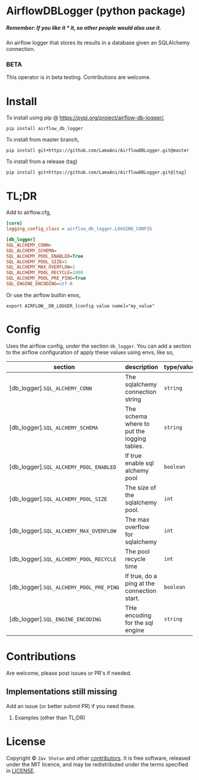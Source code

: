 # AirflowDBLogger (python package)

##### Remember: If you like it \* it, so other people would also use it.

An airflow logger that stores its results in a database given an SQLAlchemy connection.

### BETA

This operator is in beta testing. Contributions are welcome.

# Install

To install using pip @ https://pypi.org/project/airflow-db-logger/,

```shell
pip install airflow_db_logger
```

To install from master branch,

```shell
pip install git+https://github.com/LamaAni/AirflowDBLogger.git@master
```

To install from a release (tag)

```shell
pip install git+https://github.com/LamaAni/AirflowDBLogger.git@[tag]
```

# TL;DR

Add to airflow.cfg,

```ini
[core]
logging_config_class = airflow_db_logger.LOGGING_CONFIG

[db_logger]
SQL_ALCHEMY_CONN=
SQL_ALCHEMY_SCHEMA=
SQL_ALCHEMY_POOL_ENABLED=True
SQL_ALCHEMY_POOL_SIZE=5
SQL_ALCHEMY_MAX_OVERFLOW=1
SQL_ALCHEMY_POOL_RECYCLE=1800
SQL_ALCHEMY_POOL_PRE_PING=True
SQL_ENGINE_ENCODING=utf-8
```

Or use the airflow builtin envs,

```shell
export AIRFLOW__DB_LOGGER_[config value name]="my_value"
```

# Config

Uses the airflow config, under the section `db_logger`. You can add a section to the airflow
configuration of apply these values using envs, like so,

| section                                 | description                                 | type/values | default                     |
| --------------------------------------- | ------------------------------------------- | ----------- | --------------------------- |
| [db_logger].`SQL_ALCHEMY_CONN`          | The sqlalchemy connection string            | `string`    | [core].`SQL_ALCHEMY_CONN`   |
| [db_logger].`SQL_ALCHEMY_SCHEMA`        | The schema where to put the logging tables. | `string`    | [core].`SQL_ALCHEMY_SCHEMA` |
| [db_logger].`SQL_ALCHEMY_POOL_ENABLED`  | If true enable sql alchemy pool             | `boolean`   | True                        |
| [db_logger].`SQL_ALCHEMY_POOL_SIZE`     | The size of the sqlalchemy pool.            | `int`       | 5                           |
| [db_logger].`SQL_ALCHEMY_MAX_OVERFLOW`  | The max overflow for sqlalchemy             | `int`       | 1                           |
| [db_logger].`SQL_ALCHEMY_POOL_RECYCLE`  | The pool recycle time                       | `int`       | 1800                        |
| [db_logger].`SQL_ALCHEMY_POOL_PRE_PING` | If true, do a ping at the connection start. | `boolean`   | true                        |
| [db_logger].`SQL_ENGINE_ENCODING`       | THe encoding for the sql engine             | `string`    | utf-8                       |

# Contributions

Are welcome, please post issues or PR's if needed.

## Implementations still missing

Add an issue (or better submit PR) if you need these.

1. Examples (other than TL;DR)

# License

Copyright ©
`Zav Shotan` and other [contributors](https://github.com/LamaAni/AirflowDBLogger/graphs/contributors).
It is free software, released under the MIT licence, and may be redistributed under the terms specified in [LICENSE](docs/LICENSE).
